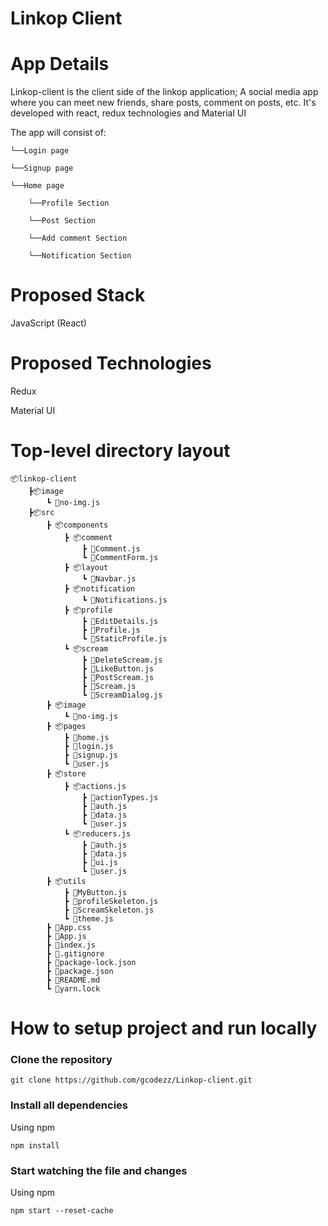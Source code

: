 # Linkop Client



# App Details
 Linkop-client is the client side of the linkop application; A social media app where you can meet new friends, share posts, comment on posts, etc. It's developed with react, redux technologies and Material UI

The app will consist of:

    └──Login page

    └──Signup page

    └──Home page

        └──Profile Section
        
        └──Post Section

        └──Add comment Section

        └──Notification Section



# Proposed Stack

JavaScript (React)

# Proposed Technologies

Redux

Material UI


# Top-level directory layout

    📦linkop-client
        ┣📦image
            ┗ 📜no-img.js
        ┣📦src
            ┣ 📦components
                ┣ 📦comment
                    ┣ 📜Comment.js
                    ┗ 📜CommentForm.js
                ┣ 📦layout
                    ┗ 📜Navbar.js
                ┣ 📦notification
                    ┗ 📜Notifications.js
                ┣ 📦profile
                    ┣ 📜EditDetails.js
                    ┣ 📜Profile.js
                    ┗ 📜StaticProfile.js
                ┗ 📦scream
                    ┣ 📜DeleteScream.js
                    ┣ 📜LikeButton.js
                    ┣ 📜PostScream.js
                    ┣ 📜Scream.js
                    ┗ 📜ScreamDialog.js
            ┣ 📦image
                ┗ 📜no-img.js
            ┣ 📦pages
                ┣ 📜home.js
                ┣ 📜login.js
                ┣ 📜signup.js
                ┗ 📜user.js
            ┣ 📦store
                ┣ 📦actions.js
                    ┣ 📜actionTypes.js
                    ┣ 📜auth.js
                    ┣ 📜data.js
                    ┗ 📜user.js
                ┗ 📦reducers.js
                    ┣ 📜auth.js
                    ┣ 📜data.js
                    ┣ 📜ui.js
                    ┗ 📜user.js
            ┣ 📦utils
                ┣ 📜MyButton.js
                ┣ 📜profileSkeleton.js
                ┣ 📜ScreamSkeleton.js
                ┗ 📜theme.js
            ┣ 📜App.css
            ┣ 📜App.js
            ┣ 📜index.js
            ┣ 📜.gitignore
            ┣ 📜package-lock.json
            ┣ 📜package.json
            ┣ 📜README.md
            ┗ 📜yarn.lock


# How to setup project and run locally

### Clone the repository 

```
git clone https://github.com/gcodezz/Linkop-client.git

```

### Install all dependencies

Using npm

```
npm install
```

### Start watching the file and changes

Using npm

```
npm start --reset-cache
```

